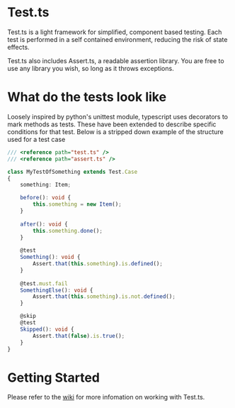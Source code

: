 # Test.ts

Test.ts is a light framework for simplified, component based testing. Each test is performed in a self contained environment, reducing the risk of state effects.

Test.ts also includes Assert.ts, a readable assertion library. You are free to use any library you wish, so long as it throws exceptions.

# What do the tests look like

Loosely inspired by python's unittest module, typescript uses decorators to mark methods as tests. These have been extended to describe specific conditions for that test. Below is a stripped down example of the structure used for a test case
  
```typescript
/// <reference path="test.ts" />
/// <reference path="assert.ts" />

class MyTestOfSomething extends Test.Case
{
    something: Item;

    before(): void {
        this.something = new Item();
    }
    
    after(): void {
        this.something.done();
    }
    
    @test
    Something(): void {
        Assert.that(this.something).is.defined();
    }
    
    @test.must.fail
    SomethingElse(): void {
        Assert.that(this.something).is.not.defined();
    }

    @skip
    @test
    Skipped(): void {
        Assert.that(false).is.true();
    }
}
```

# Getting Started
Please refer to the [wiki](https://github.com/SilentPenguin/Test.ts/wiki) for more infomation on working with Test.ts.
